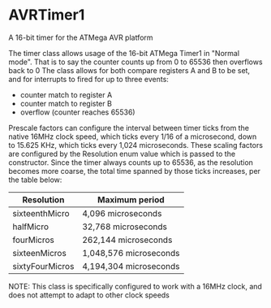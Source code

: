 # AVRTimer1
A 16-bit timer for the ATMega AVR platform

The timer class allows usage of the 16-bit ATMega Timer1 in "Normal mode".
That is to say the counter counts up from 0 to 65536 then overflows back to 0
The class allows for both compare registers A and B to be set, and for interrupts
to fired for up to three events:
- counter match to register A
- counter match to register B
- overflow (counter reaches 65536)

Prescale factors can configure the interval between timer ticks from the 
native 16MHz clock speed, which ticks every 1/16 of a microsecond, down to
15.625 KHz, which ticks every 1,024 microseconds.  These scaling factors are configured 
by the Resolution enum value which is passed to the constructor.  Since the timer 
always counts up to 65536, as the resolution becomes more coarse, the total time 
spanned by those ticks increases, per the table below:

|Resolution			|  Maximum period |
|----------			|  ------------------|
|sixteenthMicro	|	    4,096 microseconds|
|halfMicro			|       32,768 microseconds|
|fourMicros			|    262,144 microseconds|
|sixteenMicros	|	  1,048,576 microseconds|
|sixtyFourMicros|		4,194,304 microseconds|

NOTE: This class is specifically configured to work with a 16MHz clock, and does not attempt to adapt to other clock speeds
